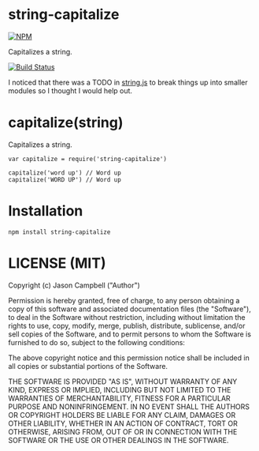 # string-capitalize

[![NPM](https://nodei.co/npm/string-capitalize.png)](https://nodei.co/npm/string-capitalize/)

Capitalizes a string.

[![Build Status](https://travis-ci.org/jxson/string-capitalize.png?branch=master)](https://travis-ci.org/jxson/string-capitalize)

I noticed that there was a TODO in [string.js][string-js-todo] to break things up into smaller modules so I thought I would help out.

# capitalize(string)

Capitalizes a string.

    var capitalize = require('string-capitalize')

    capitalize('word up') // Word up
    capitalize('WORD UP') // Word up

# Installation

    npm install string-capitalize

# LICENSE (MIT)

Copyright (c) Jason Campbell ("Author")

Permission is hereby granted, free of charge, to any person obtaining a copy of this software and associated documentation files (the "Software"), to deal in the Software without restriction, including without limitation the rights to use, copy, modify, merge, publish, distribute, sublicense, and/or sell copies of the Software, and to permit persons to whom the Software is furnished to do so, subject to the following conditions:

The above copyright notice and this permission notice shall be included in all copies or substantial portions of the Software.

THE SOFTWARE IS PROVIDED "AS IS", WITHOUT WARRANTY OF ANY KIND, EXPRESS OR IMPLIED, INCLUDING BUT NOT LIMITED TO THE WARRANTIES OF MERCHANTABILITY, FITNESS FOR A PARTICULAR PURPOSE AND NONINFRINGEMENT. IN NO EVENT SHALL THE AUTHORS OR COPYRIGHT HOLDERS BE LIABLE FOR ANY CLAIM, DAMAGES OR OTHER LIABILITY, WHETHER IN AN ACTION OF CONTRACT, TORT OR OTHERWISE, ARISING FROM, OUT OF OR IN CONNECTION WITH THE SOFTWARE OR THE USE OR OTHER DEALINGS IN THE SOFTWARE.

[string-js-todo]: https://github.com/jprichardson/string.js#roadmap-to-v20
